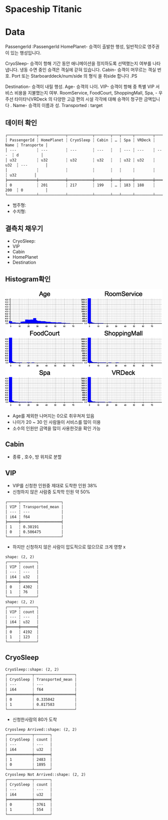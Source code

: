 # Spaceship Titanic

# Data

PassengerId :PassengerId
HomePlanet- 승객이 출발한 행성, 일반적으로 영주권이 있는 행성입니다.

CryoSleep- 승객이 항해 기간 동안 애니메이션을 정지하도록 선택했는지 여부를 나타냅니다. 냉동 수면 중인 승객은 객실에 갇혀 있습니다.
Cabin- 승객이 머무르는 객실 번호. Port 또는 Starboarddeck/num/side 의 형식 을 취side 합니다 .PS

Destination- 승객이 내릴 행성.
Age- 승객의 나이.
VIP- 승객이 항해 중 특별 VIP 서비스 비용을 지불했는지 여부.
RoomService, FoodCourt, ShoppingMall, Spa, - 우주선 타이타닉VRDeck 의 다양한 고급 편의 시설 각각에 대해 승객이 청구한 금액입니다 .
Name- 승객의 이름과 성.
Transported : target


## 데이터 확인
```
┌─────────────┬────────────┬───────────┬───────┬───┬─────┬────────┬──────┬────────────┐
│ PassengerId ┆ HomePlanet ┆ CryoSleep ┆ Cabin ┆ … ┆ Spa ┆ VRDeck ┆ Name ┆ Transporte │
│ ---         ┆ ---        ┆ ---       ┆ ---   ┆   ┆ --- ┆ ---    ┆ ---  ┆ d          │
│ u32         ┆ u32        ┆ u32       ┆ u32   ┆   ┆ u32 ┆ u32    ┆ u32  ┆ ---        │
│             ┆            ┆           ┆       ┆   ┆     ┆        ┆      ┆ u32        │
╞═════════════╪════════════╪═══════════╪═══════╪═══╪═════╪════════╪══════╪════════════╡
│ 0           ┆ 201        ┆ 217       ┆ 199   ┆ … ┆ 183 ┆ 188    ┆ 200  ┆ 0          │
└─────────────┴────────────┴───────────┴───────┴───┴─────┴────────┴──────┴────────────┘
```

- 범주형:
- 수치형:
## 결측치 채우기

- CryoSleep:
- VIP
- Cabin
- HomePlanet
- Destination

## Histogram확인 


![histogram](./histogram.png)

- Age를 제외한 나머지는 0으로 취우쳐져 있음
- 나이가 20 ~ 30 인 사람들이 서비스를 많이 이용
- 소수의 인원만 금액을 많이 사용한것을 확인 가능

## Cabin
- 종류 , 호수, 방 위치로 분할

## VIP
- VIP를 신청한 인원중 제대로 도착한 인원 38%
- 신청하지 않은 사람중 도착학 인원 약 50%
```
┌─────┬──────────────────┐
│ VIP ┆ Transported_mean │
│ --- ┆ ---              │
│ i64 ┆ f64              │
╞═════╪══════════════════╡
│ 1   ┆ 0.38191          │
│ 0   ┆ 0.506475         │
└─────┴──────────────────┘
```
- 하지만 신청하지 않은 사람이 압도적으로 많으므로 크게 영향 x
```
shape: (2, 2)
┌─────┬───────┐
│ VIP ┆ count │
│ --- ┆ ---   │
│ i64 ┆ u32   │
╞═════╪═══════╡
│ 0   ┆ 4302  │
│ 1   ┆ 76    │
└─────┴───────┘
shape: (2, 2)
┌─────┬───────┐
│ VIP ┆ count │
│ --- ┆ ---   │
│ i64 ┆ u32   │
╞═════╪═══════╡
│ 0   ┆ 4192  │
│ 1   ┆ 123   │
└─────┴───────┘
```
## CryoSleep

```
CryoSleep::shape: (2, 2)
┌───────────┬──────────────────┐
│ CryoSleep ┆ Transported_mean │
│ ---       ┆ ---              │
│ i64       ┆ f64              │
╞═══════════╪══════════════════╡
│ 0         ┆ 0.335042         │
│ 1         ┆ 0.817583         │
└───────────┴──────────────────┘
```
- 신청한사람의 80가 도착
```
Cryosleep Arrived::shape: (2, 2)
┌───────────┬───────┐
│ CryoSleep ┆ count │
│ ---       ┆ ---   │
│ i64       ┆ u32   │
╞═══════════╪═══════╡
│ 1         ┆ 2483  │
│ 0         ┆ 1895  │
└───────────┴───────┘
Cryosleep Not Arrived::shape: (2, 2)
┌───────────┬───────┐
│ CryoSleep ┆ count │
│ ---       ┆ ---   │
│ i64       ┆ u32   │
╞═══════════╪═══════╡
│ 0         ┆ 3761  │
│ 1         ┆ 554   │
└───────────┴───────┘
```